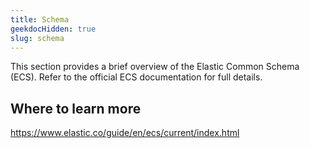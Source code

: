 ```yaml
---
title: Schema
geekdocHidden: true
slug: schema
---
```


This section provides a brief overview of the Elastic Common Schema (ECS).
Refer to the official ECS documentation for full details.

## Where to learn more
<https://www.elastic.co/guide/en/ecs/current/index.html>
